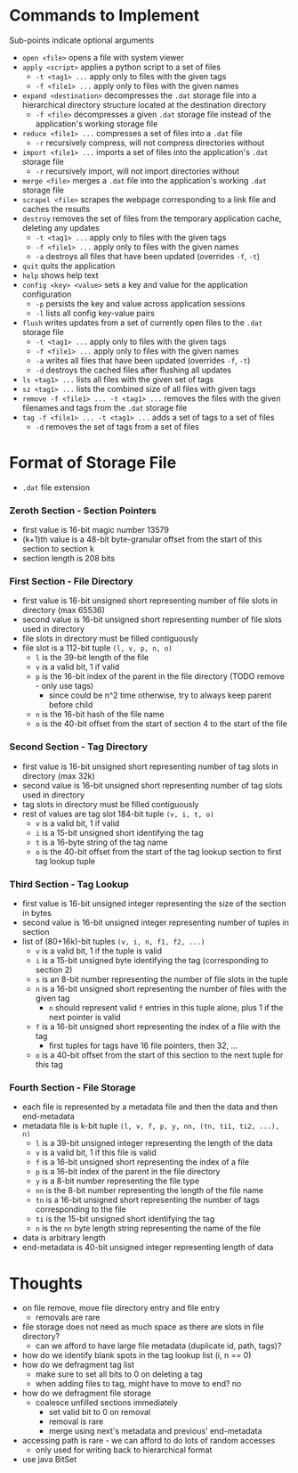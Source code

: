 # Commands to Implement
Sub-points indicate optional arguments

- `open <file>` opens a file with system viewer
- `apply <script>` applies a python script to a set of files
    - `-t <tag1> ...` apply only to files with the given tags
    - `-f <file1> ...` apply only to files with the given names
- `expand <destination>` decompresses the `.dat` storage file into a hierarchical directory structure located at the destination directory
    - `-f <file>` decompresses a given `.dat` storage file instead of the application's working storage file
- `reduce <file1> ...` compresses a set of files into a `.dat` file
    - `-r` recursively compress, will not compress directories without
- `import <file1> ...` imports a set of files into the application's `.dat` storage file
    - `-r` recursively import, will not import directories without
- `merge <file>` merges a `.dat` file into the application's working `.dat` storage file
- `scrapel <file>` scrapes the webpage corresponding to a link file and caches the results
- `destroy` removes the set of files from the temporary application cache, deleting any updates
    - `-t <tag1> ...` apply only to files with the given tags
    - `-f <file1> ...` apply only to files with the given names
    - `-a` destroys all files that have been updated (overrides `-f`, `-t`)
- `quit` quits the application
- `help` shows help text
- `config <key> <value>` sets a key and value for the application configuration
    - `-p` persists the key and value across application sessions
    - `-l` lists all config key-value pairs
- `flush` writes updates from a set of currently open files to the `.dat` storage file
    - `-t <tag1> ...` apply only to files with the given tags
    - `-f <file1> ...` apply only to files with the given names
    - `-a` writes all files that have been updated (overrides `-f`, `-t`)
    - `-d` destroys the cached files after flushing all updates
- `ls <tag1> ...` lists all files with the given set of tags
- `sz <tag1> ...` lists the combined size of all files with given tags
- `remove -f <file1> ... -t <tag1> ...` removes the files with the given filenames and tags from the `.dat` storage file
- `tag -f <file1> ... -t <tag1> ...` adds a set of tags to a set of files
    - `-d` removes the set of tags from a set of files

# Format of Storage File
- `.dat` file extension

### Zeroth Section - Section Pointers
- first value is 16-bit magic number 13579
- (k+1)th value is a 48-bit byte-granular offset from the start of this section to section k
- section length is 208 bits

### First Section - File Directory
- first value is 16-bit unsigned short representing number of file slots in directory (max 65536)
- second value is 16-bit unsigned short representing number of file slots used in directory
- file slots in directory must be filled contiguously
- file slot is a 112-bit tuple `(l, v, p, n, o)`
    - `l` is the 39-bit length of the file
    - `v` is a valid bit, 1 if valid
    - `p` is the 16-bit index of the parent in the file directory (TODO remove - only use tags)
        - since could be n^2 time otherwise, try to always keep parent before child
    - `n` is the 16-bit hash of the file name
    - `o` is the 40-bit offset from the start of section 4 to the start of the file

### Second Section - Tag Directory
- first value is 16-bit unsigned short representing number of tag slots in directory (max 32k)
- second value is 16-bit unsigned short representing number of tag slots used in directory
- tag slots in directory must be filled contiguously
- rest of values are tag slot 184-bit tuple `(v, i, t, o)`
    - `v` is a valid bit, 1 if valid
    - `i` is a 15-bit unsigned short identifying the tag
    - `t` is a 16-byte string of the tag name
    - `o` is the 40-bit offset from the start of the tag lookup section to first tag lookup tuple

### Third Section - Tag Lookup
- first value is 16-bit unsigned integer representing the size of the section in bytes
- second value is 16-bit unsigned integer representing number of tuples in section
- list of (80+16k)-bit tuples `(v, i, n, f1, f2, ...)`
    - `v` is a valid bit, 1 if the tuple is valid
    - `i` is a 15-bit unsigned byte identifying the tag (corresponding to section 2)
    - `s` is an 8-bit number representing the number of file slots in the tuple
    - `n` is a 16-bit unsigned short representing the number of files with the given tag
        - `n` should represent valid `f` entries in this tuple alone, plus 1 if the next pointer is valid
    - `f` is a 16-bit unsigned short representing the index of a file with the tag
        - first tuples for tags have 16 file pointers, then 32, ...
    - `o` is a 40-bit offset from the start of this section to the next tuple for this tag

### Fourth Section - File Storage
- each file is represented by a metadata file and then the data and then end-metadata
- metadata file is k-bit tuple `(l, v, f, p, y, nn, (tn, ti1, ti2, ...), n)`
    - `l` is a 39-bit unsigned integer representing the length of the data
    - `v` is a valid bit, 1 if this file is valid
    - `f` is a 16-bit unsigned short representing the index of a file
    - `p` is a 16-bit index of the parent in the file directory
    - `y` is a 8-bit number representing the file type
    - `nn` is the 8-bit number representing the length of the file name
    - `tn` is a 16-bit unsigned short representing the number of tags corresponding to the file
    - `ti` is the 15-bit unsigned short identifying the tag
    - `n` is the `nn` byte length string representing the name of the file
- data is arbitrary length
- end-metadata is 40-bit unsigned integer representing length of data

# Thoughts
- on file remove, move file directory entry and file entry
    - removals are rare
- file storage does not need as much space as there are slots in file directory?
    - can we afford to have large file metadata (duplicate id, path, tags)?
- how do we identify blank spots in the tag lookup list (i, n == 0)
- how do we defragment tag list
    - make sure to set all bits to 0 on deleting a tag
    - when adding files to tag, might have to move to end? no
- how do we defragment file storage
    - coalesce unfilled sections immediately
        - set valid bit to 0 on removal
        - removal is rare
        - merge using next's metadata and previous' end-metadata
- accessing path is rare - we can afford to do lots of random accesses
    - only used for writing back to hierarchical format
- use java BitSet
